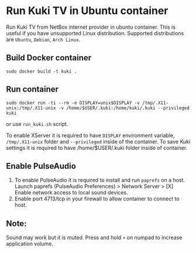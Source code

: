 Run Kuki TV in Ubuntu container
===============================

Run Kuki TV from NetBox internet provider in ubuntu container. This is useful if you have
unsupported Linux distribution. Supported distributions are `Ubuntu`, `Debian`, `Arch Linux`.

Build Docker container
----------------------
``sudo docker build -t kuki .``


Run container
-------------
``sudo docker run -ti --rm -e DISPLAY=unix$DISPLAY -v /tmp/.X11-unix:/tmp/.X11-unix -v /home/$USER/.kuki:/home/kuki/.kuki --privileged kuki``

or use `run_kuki.sh` script.


To enable XServer it is required to have `DISPLAY` environment variable, `/tmp/.X11-unix` folder and `--privileged` inside of the container.
To save Kuki settings it is required to have /home/$USER/.kuki folder inside of container.

Enable PulseAudio
-----------------
1) To enable PulseAudio it is required to install and run `paprefs` on a host. Launch paprefs (PulseAudio Preferences) > Network Server > [X] Enable network access to local sound devices.
2) Enable port 4713/tcp in your firewall to allow container to connect to host.


Note:
-----
Sound may work but it is muted. Press and hold `+` on numpad to increase application volume.

